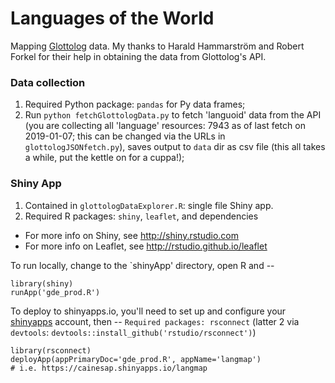Languages of the World
====

Mapping [Glottolog](http://glottolog.org) data. My thanks to Harald Hammarström and Robert Forkel for their help in obtaining the data from Glottolog's API.

### Data collection

1. Required Python package: `pandas` for Py data frames;
2. Run `python fetchGlottologData.py` to fetch 'languoid' data from the API (you are collecting all 'language' resources: 7943 as of last fetch on 2019-01-07; this can be changed via the URLs in `glottologJSONfetch.py`), saves output to `data` dir as csv file (this all takes a while, put the kettle on for a cuppa!);


### Shiny App

1. Contained in `glottologDataExplorer.R`: single file Shiny app.
2. Required R packages: `shiny`, `leaflet`, and dependencies

- For more info on Shiny, see http://shiny.rstudio.com
- For more info on Leaflet, see http://rstudio.github.io/leaflet

To run locally, change to the `shinyApp' directory, open R and --
```
library(shiny)
runApp('gde_prod.R')
```

To deploy to shinyapps.io, you'll need to set up and configure your [shinyapps](http://www.shinyapps.io) account, then --
`Required packages: rsconnect` (latter 2 via `devtools`: `devtools::install_github('rstudio/rsconnect')`)
```
library(rsconnect)
deployApp(appPrimaryDoc='gde_prod.R', appName='langmap')
# i.e. https://cainesap.shinyapps.io/langmap
```
